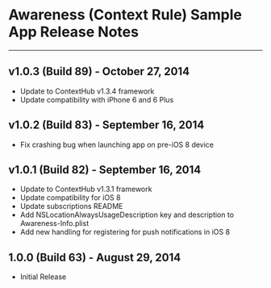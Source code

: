 # Awareness (Context Rule) Sample App Release Notes
---

## v1.0.3 (Build 89) - October 27, 2014
- Update to ContextHub v1.3.4 framework
- Update compatibility with iPhone 6 and 6 Plus

## v1.0.2 (Build 83) - September 16, 2014
- Fix crashing bug when launching app on pre-iOS 8 device

## v1.0.1 (Build 82) - September 16, 2014
- Update to ContextHub v1.3.1 framework
- Update compatibility for iOS 8 
- Update subscriptions README
- Add NSLocationAlwaysUsageDescription key and description to Awareness-Info.plist
- Add new handling for registering for push notifications in iOS 8

## 1.0.0 (Build 63) - August 29, 2014
- Initial Release